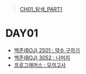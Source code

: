 > [CH01_탐색_PART1](../)

# DAY01
- [백준(BOJ) 2501 : 약수 구하기](./BOJ_2501)
- [백준(BOJ) 3052 : 나머지](./BOJ_3052)
- [프로그래머스 : 모의고사](./PRG_42840)